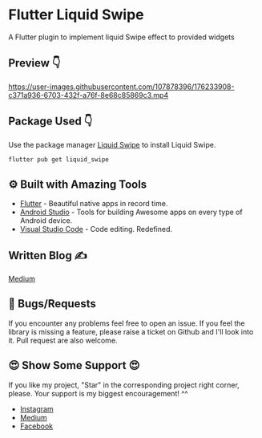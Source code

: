 # Flutter Liquid Swipe
A Flutter plugin to implement liquid Swipe effect to provided widgets

## Preview 👇
https://user-images.githubusercontent.com/107878396/176233908-c371a936-6703-432f-a76f-8e68c85869c3.mp4

## Package Used 👇

Use the package manager [Liquid Swipe](https://pub.dev/packages/liquid_swipe) to install Liquid Swipe.

```bash
flutter pub get liquid_swipe
```


## ⚙️ Built with Amazing Tools
- [Flutter](https://flutter.dev/) - Beautiful native apps in record time.
- [Android Studio](https://developer.android.com/studio) - Tools for building Awesome apps on every type of Android device.
- [Visual Studio Code](https://code.visualstudio.com/) - Code editing. Redefined.

## Written Blog ✍
[Medium](https://medium.com/@flutterqueen/liquid-swipe-animation-built-with-flutter-3c62e7efce14)


## 🐛 Bugs/Requests
If you encounter any problems feel free to open an issue. If you feel the library is missing a feature, please raise a ticket on Github and I'll look into it. Pull request are also welcome.



## 😍	Show Some Support 😍

If you like my project, "Star" in the corresponding project right corner, please. Your support is my biggest encouragement! ^^

- [Instagram](https://www.instagram.com/_flutter.queen/)
- [Medium](https://medium.com/@flutterqueen)
- [Facebook](https://www.facebook.com/profile.php?id=100082330156711)
